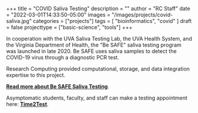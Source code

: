 +++
title = "COVID Saliva Testing"
description = ""
author = "RC Staff"
date = "2022-03-01T14:33:50-05:00"
images = "/images/projects/covid-saliva.jpg"
categories = ["projects"]
tags = [
  "bioinformatics",
  "covid"
]
draft = false
projecttype = ["basic-science", "tools"]
+++

In cooperation with the UVA Saliva Testing Lab, the UVA Health System, and the Virginia Department of Health, the "Be SAFE" saliva
testing program was launched in late 2020. Be SAFE uses saliva samples to detect the COVID-19 virus through a diagnostic PCR test.

Research Computing provided computational, storage, and data integration expertise to this project.

[**Read more about Be SAFE Saliva Testing**](https://besafe.virginia.edu/).

Asymptomatic students, faculty, and staff can make a testing appointment here: [**Time2Test**](https://time2test.sites.virginia.edu/).

